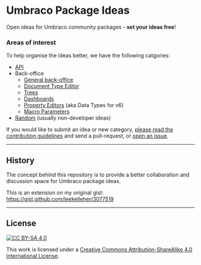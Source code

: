 # Umbraco Package Ideas

Open ideas for Umbraco community packages - **set your ideas free**!

### Areas of interest

To help organise the ideas better, we have the following catgories:

* [API](#)
* Back-office
  * [General back-office](#)
  * [Document Type Editor](#)
  * [Trees](#)
  * [Dashboards](#)
  * [Property Editors](#) (aka Data Types for v6)
  * [Macro Parameters](#)
* [Random](#) (usually non-developer ideas)

If you would like to submit an idea or new category, [please read the contribution guidelines](CONTRIBUTING.md) and send a pull-request, or [open an issue](https://github.com/leekelleher/umbraco-package-ideas/issues).

---

## History

The concept behind this repository is to provide a better collaboration and discussion space for Umbraco package ideas.

This is an extension on my original gist:<br>
https://gist.github.com/leekelleher/3077519

---

## License

[![CC BY-SA 4.0](https://i.creativecommons.org/l/by-sa/4.0/88x31.png)](http://creativecommons.org/licenses/by-sa/4.0/)

This work is licensed under a [Creative Commons Attribution-ShareAlike 4.0 International License](http://creativecommons.org/licenses/by-sa/4.0/).
